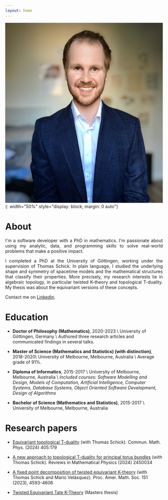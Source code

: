 ```yaml
---
layout: home
---
```


![profile](docs/assets/profile.png){: width="50%" style="display: block; margin: 0 auto"}



# About

<p align="justify">
I'm a software developer with a PhD in mathematics.
I'm passionate about using my analytic, data, and programming skills to solve real-world problems that make a positive impact.
</p>

<p align="justify">
I completed a PhD at the University of Göttingen, working under the supervision of Thomas Schick. 
In plain language, I studied the underlying shape and symmetry of spacetime models and the mathematical structures that classify their properties.
More precisely, my research interests lie in algebraic topology, in particular twisted K-theory and topological T-duality.
My thesis was about the equivariant versions of these concepts.
</p>

Contact me on [Linkedin](https://www.linkedin.com/in/tomdove).


# Education

- **Doctor of Philosophy (Mathematics)**, 2020-2023 \\
University of Göttingen, Germany \\
Authored three research articles and communicated findings in several talks.

- **Master of Science (Mathematics and Statistics) (with distinction)**, 2018-2020\\
University of Melbourne, Melbourne, Australia \\
Average grade of 91%.

- **Diploma of Informatics**, 2015-2017 \\
University of Melbourne, Melbourne, Australia \\
*Included courses: Software Modelling and Design, Models of Computation, Artificial Intelligence, Computer Systems, Database Systems, Object Oriented Software Development, Design of Algorithms*

- **Bachelor of Science (Mathematics and Statistics)**, 2015-2017 \\
University of Melbourne, Melbourne, Australia


# Research papers

- [Equivariant topological T-duality](https://arxiv.org/abs/2310.06064) (with Thomas Schick). Commun. Math. Phys. (2024) 405:179

- [A new approach to topological T-duality for principal torus bundles](https://arxiv.org/abs/2104.05984) (with Thomas Schick). Reviews in Mathematical Physics (2024) 2450034


- [A fixed point decomposition of twisted equivariant K-theory](https://arxiv.org/abs/2202.05788) (with Thomas Schick and Mario Velásquez). Proc. Amer. Math. Soc. 151 (2023), 4593-4606

- [Twisted Equivariant Tate K-Theory](https://arxiv.org/abs/1912.02374) (Masters thesis)



